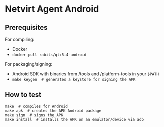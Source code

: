 Netvirt Agent Android
=====================

Prerequisites
-------------

For compiling:

* Docker
* `docker pull rabits/qt:5.4-android`

For packaging/signing:

* Android SDK with binaries from /tools and /platform-tools in your `$PATH`
* `make keygen  # generates a keystore for signing the APK`

How to test
-----------

```
make  # compiles for Android
make apk  # creates the APK Android package
make sign  # signs the APK
make install  # installs the APK on an emulator/device via adb
```
